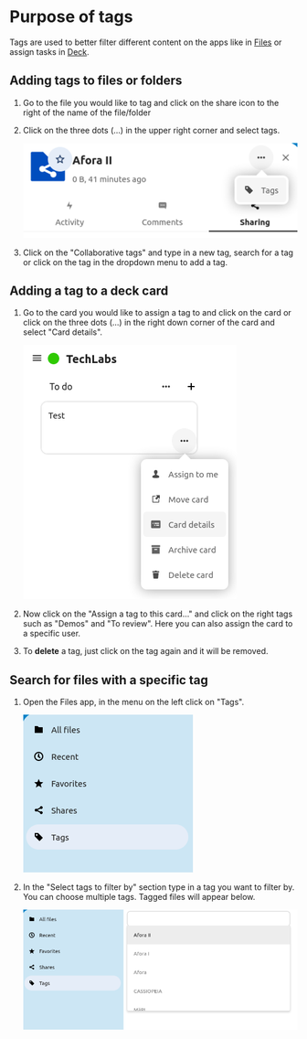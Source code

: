 # Purpose of tags

Tags are used to better filter different content on the apps like in [Files](./Apps/Files.md) or assign tasks in [Deck](./Apps/Deck%20(retired).md).

## Adding tags to files or folders

1. Go to the file you would like to tag and click on the share icon to the right of the name of the file/folder
2. Click on the three dots (...) in the upper right corner and select tags.

   ![Tagfiles.png](../images/Tagfiles.png)
3. Click on the "Collaborative tags" and type in a new tag, search for a tag or click on the tag in the dropdown menu to add a tag.

## Adding a tag to a deck card

1. Go to the card you would like to assign a tag to and click on the card or click on the three dots (...) in the right down corner of the card and select "Card details".

   ![Tagcard.png](../images/Tagcard.png)
2. Now click on the "Assign a tag to this card..." and click on the right tags such as "Demos" and "To review". Here you can also assign the card to a specific user.
3. To **delete** a tag, just click on the tag again and it will be removed.

## Search for files with a specific tag

1. Open the Files app, in the menu on the left click on "Tags".

   ![TagsinFiles.png](../images/TagsinFiles.png)
2. In the "Select tags to filter by" section type in a tag you want to filter by. You can choose multiple tags. Tagged files will appear below.

   ![Choosetag.png](../images/Choosetag.png)